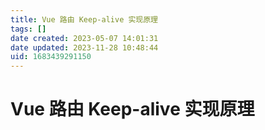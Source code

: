 ```yaml
---
title: Vue 路由 Keep-alive 实现原理
tags: []
date created: 2023-05-07 14:01:31
date updated: 2023-11-28 10:48:44
uid: 1683439291150
---
```


# Vue 路由 Keep-alive 实现原理
